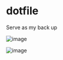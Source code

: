 # dotfile

Serve as my back up

![image](https://raw.githubusercontent.com/buidai123/dotfiles/69a482e2d0c6104e91aef52f99fd7eed53d61848/img1.png)

![image](https://raw.githubusercontent.com/buidai123/dotfiles/4c9a63c08f45bee701e513481f1f8548fa126183/image.png)

